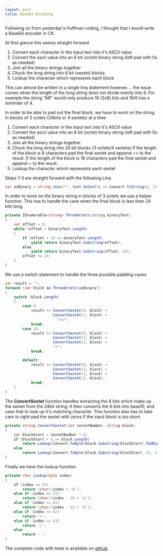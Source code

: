 ```yaml
---
layout: post
title: Base64 Encoding
---
```


Following on from yesterday's Huffman coding,  I thought that I would write a Base64 encoder in C#.

At first glance this seems straight forward

1.  Convert each character in the input text into it's ASCII value
2.  Convert the ascii value into an 8 bit (octet) binary string (left pad with 0s as needed)
3.  Join all the binary strings together
4.  Chuck the long string into 6 bit (sextet) blocks
5.  Lookup the character which represents each block

This can almost be written in a single linq statement however....  the issue comes when the length of the long string does not divide evenly into 6.  For example the string "AB" would only produce 16 (2x8) bits and 16/6 has a reminder of 4.

In order to be able to pad out the final block, we have to work on the string in blocks of 3 octets (24bits or 4 sextets) at a time.

1.  Convert each character in the input text into it's ASCII value
2.  Convert the ascii value into an 8 bit (octet) binary string (left pad with 0s as needed)
3.  Join all the binary strings together
4.  Chuck the long string into 24 bit blocks (3 octets/4 sextets)
        If the length of the block is 8 characters pad the final sextet and append == to the result.
        If the length of the block is 16 characters pad the final sextet and append = to the result.
5.  Lookup the character which represents each sextet


Steps 1-3 are straight forward with the following Linq

```c#
var asBinary = string.Join("", text.Select(c => Convert.ToString(c, 2).PadLeft(8, '0')));
```

In order to work on the binary string in blocks of 3 octets we use a helper function.  This has to handle the case when the final block is less then 24 bits long.

```c#
private IEnumerable<string> ThreeOctets(string binaryText)
{
    var offset = 0;
    while (offset < binaryText.Length)
    {
        if (offset + 24 >= binaryText.Length)
            yield return binaryText.Substring(offset);
        else
            yield return binaryText.Substring(offset, 24);
        offset += 24;
    }
}
```

We use a switch statement to handle the three possible padding cases

```c#
var result = "";
foreach (var block in ThreeOctets(asBinary))
{
    switch (block.Length)
    {
        case 8:
            result += ConvertSextet(0, block) +
                      ConvertSextet(1, block) +
                        "==";
            break;
        case 16:
            result += ConvertSextet(0, block) +
                      ConvertSextet(1, block) +
                      ConvertSextet(2, block) +
                      "=";
            break;

        default:
            result += ConvertSextet(0, block) +
                      ConvertSextet(1, block) +
                      ConvertSextet(2, block) +
                      ConvertSextet(3, block);
            break;
    }
}
```

The __ConvertSextet__ function handles extracting the 6 bits which make up the sextet from the 24bit string.  It then converts the 6 bits into base10,  and uses that to look up it's matching character.  This function also has to take care to right-pad the sextet with zeros if the input block is too short. 

```c#
private string ConvertSextet(int sextetNumber, string block)
{
    var blockStart = sextetNumber * 6;
    if (blockStart + 6 >= block.Length)
        return Lookup(Convert.ToByte(block.Substring(blockStart).PadRight(6, '0'), 2)).ToString();
    else
        return Lookup(Convert.ToByte(block.Substring(blockStart, 6), 2)).ToString();
}
```

Finally we have the lookup function

```c#
private char Lookup(byte index)
{
    if (index <= 25)
        return (char)(index + 'A');
    else if (index <= 51)
        return (char)(index - 26 + 'a');
    else if (index <= 61)
        return (char)(index - 52 + '0');
    else if (index <= 62)
        return '+';
    else if (index <= 63)
        return '/';
    else
        return ' ';
}
```

The complete code with tests is available on [github](https://github.com/DavidBetteridge/Base64Encoder) 
